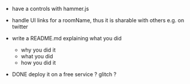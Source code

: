 - have a controls with hammer.js 

- handle UI links for a roomName, thus it is sharable with others e.g. on twitter
- write a README.md explaining what you did
  - why you did it
  - what you did
  - how you did it



- DONE deploy it on a free service ? glitch ?
